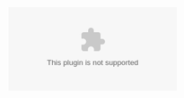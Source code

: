 ![Report](https://github.com/Lakshman265055/LTTSproject/blob/main/5_Report/Project_Report_template.docx)

